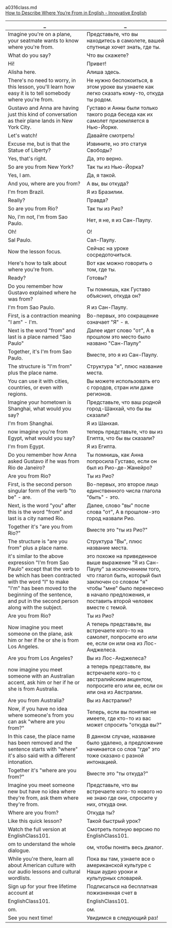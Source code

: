 a0316class.md  
[How to Describe Where You’re From in English - Innovative English
](https://www.youtube.com/watch?v=1UqQmZ4PTRQ)  




_|_
--|--
Imagine you're on a plane, your seatmate wants to know where you're from.|Представьте, что вы находитесь в самолете, вашей спутнице хочет знать, где ты.
What do you say?|Что вы скажете?
Hi!|Привет!
Alisha here.|Алиша здесь.
There's no need to worry, in this lesson, you'll learn how easy it is to tell somebody where you're from.|Не нужно беспокоиться, в этом уроке вы узнаете как легко сказать кому-то, откуда ты родом.
Gustavo and Anna are having just this kind of conversation as their plane lands in New York City.|Густаво и Анны были только такого рода беседа как их самолет приземляется в Нью-Йорке.
Let's watch!|Давайте смотреть!
Excuse me, but is that the Statue of Liberty?|Извините, но это статуя Свободы?
Yes, that's right.|Да, это верно.
So are you from New York?|Так ты из Нью-Йорка?
Yes, I am.|Да, я такой.
And you, where are you from?|А вы, вы откуда?
I'm from Brazil.|Я из Бразилии.
Really?|Правда?
So are you from Rio?|Так ты из Рио?
No, I'm not, I'm from Sao Paulo.|Нет, я не, я из Сан-Паулу.
Oh!|О!
Sal Paulo.|Сал-Паулу.
Now the lesson focus.|Сейчас на уроке сосредоточиться.
Here's how to talk about where you're from.|Вот как можно говорить о том, где ты.
Ready?|Готовы?
Do you remember how Gustavo explained where he was from?|Ты помнишь, как Густаво объяснил, откуда он?
I'm from Sao Paulo.|Я из Сан-Паулу.
First, is a contraction meaning "I am" - I'm.|Во-первых, это сокращение означает "Я" - я.
Next is the word "from" and last is a place named "Sao Paulo"|Далее идет слово "от", А в прошлом это место было названо "Сан-Паулу"
Together, it's I'm from Sao Paulo.|Вместе, это я из Сан-Паулу.
The structure is "I'm from" plus the place name.|Структура "я", плюс название места.
You can use it with cities, countries, or even with regions.|Вы можете использовать его с городов, стран или даже регионов.
Imagine your hometown is Shanghai, what would you say?|Представьте, что ваш родной город-Шанхай, что бы вы сказали?
I'm from Shanghai.|Я из Шанхая.
now imagine you're from Egypt, what would you say?|теперь представьте, что вы из Египта, что бы вы сказали?
I'm from Egypt.|Я из Египта.
Do you remember how Anna asked Gustavo if he was from Rio de Janeiro?|Ты помнишь, как Анна попросила Густаво, если он был из Рио-де-Жанейро?
Are you from Rio?|Ты из Рио?
First, is the second person singular form of the verb "to be" - are.|Во-первых, это второе лицо единственного числа глагола "быть" - это.
Next, is the word "you" after this is the word "from" and last is a city named Rio.|Далее, слово "вы" после слова "от", А в прошлом-это город назвали Рио.
Together it's "are you from Rio?"|Вместе это "ты из Рио?"
The structure is "are you from" plus a place name.|Структура "Вы", плюс название места.
it's similar to the above expression "I'm from Sao Paulo" except that the verb to be which has been contracted with the word "I" to make "I'm" has been moved to the beginning of the sentence, and put in the second person along with the subject.|это похоже на приведенное выше выражение "Я из Сан-Паулу" за исключением того, что глагол быть, который был заключен со словом "я" чтобы "мне" было перенесено в начало предложения, и поставить второй человек вместе с темой.
Are you from Rio?|Ты из Рио?
Now imagine you meet someone on the plane, ask him or her if he or she is from Los Angeles.|А теперь представьте, вы встречаете кого-то на самолет, попросите его или ее, если он или она из Лос-Анджелеса.
Are you from Los Angeles?|Вы из Лос-Анджелеса?
now imagine you meet someone with an Australian accent, ask him or her if he or she is from Australia.|а теперь представьте, вы встречаете кого-то с австралийским акцентом, попросите его или ее, если он или она из Австралии.
Are you from Australia?|Вы из Австралии?
Now, if you have no idea where someone's from you can ask "where are you from?"|Теперь, если вы понятия не имеете, где кто-то из вас может спросить "откуда вы?"
In this case, the place name has been removed and the sentence starts with "where" it's also said with a different intonation.|В данном случае, название было удалено, а предложение начинается со слов "где" это тоже сказано с разной интонацией.
Together it's "where are you from?"|Вместе это "ты откуда?"
Imagine you meet someone new but have no idea where they're from, ask them where they're from.|Представьте, что вы встречаете кого-то нового но не знаю где они, спросите у них, откуда они.
Where are you from?|Откуда ты?
Like this quick lesson?|Такой быстрый урок?
Watch the full version at EnglishClass101.|Смотреть полную версию по EnglishClass101.
om to understand the whole dialogue.|ом, чтобы понять весь диалог.
While you're there, learn all about American culture with our audio lessons and cultural wordlists.|Пока вы там, узнаете все о американской культуре с Наши аудио уроки и культурных словарей.
Sign up for your free lifetime account at|Подписаться на бесплатная пожизненная счет в
EnglishClass101.|EnglishClass101.
om.|ом.
See you next time!|Увидимся в следующий раз!
